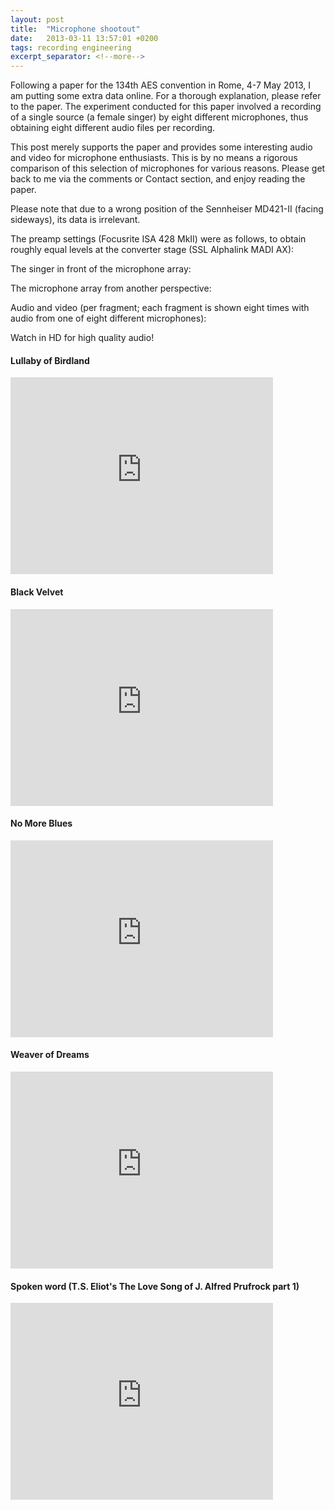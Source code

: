 ```yaml
---
layout: post
title:  "Microphone shootout"
date:   2013-03-11 13:57:01 +0200
tags: recording engineering
excerpt_separator: <!--more-->
---
```


Following a paper for the 134th AES convention in Rome, 4-7 May 2013, I am putting some extra data online. For a thorough explanation, please refer to the paper. The experiment conducted for this paper involved a recording of a single source (a female singer) by eight different microphones, thus obtaining eight different audio files per recording. 

This post merely supports the paper and provides some interesting audio and video for microphone enthusiasts. This is by no means a rigorous comparison of this selection of microphones for various reasons. Please get back to me via the comments or Contact section, and enjoy reading the paper. 

Please note that due to a wrong position of the Sennheiser MD421-II (facing sideways), its data is irrelevant. 

The preamp settings (Focusrite ISA 428 MkII) were as follows, to obtain roughly equal levels at the converter stage (SSL Alphalink MADI AX):

The singer in front of the microphone array:

The microphone array from another perspective:

Audio and video (per fragment; each fragment is shown eight times with audio from one of eight different microphones):

Watch in HD for high quality audio! 

#### Lullaby of Birdland
<iframe width="420" height="315" src="http://www.youtube.com/embed/CrBnvvBRefM" frameborder="0" allowfullscreen></iframe>

#### Black Velvet
<iframe width="420" height="315" src="http://www.youtube.com/embed/ctk037ouWH8" frameborder="0" allowfullscreen></iframe>

#### No More Blues
<iframe width="420" height="315" src="http://www.youtube.com/embed/nwXFdfkar9c" frameborder="0" allowfullscreen></iframe>

#### Weaver of Dreams
<iframe width="420" height="315" src="http://www.youtube.com/embed/D_9OTRJLD20" frameborder="0" allowfullscreen></iframe>

#### Spoken word (T.S. Eliot's The Love Song of J. Alfred Prufrock part 1)
<iframe width="420" height="315" src="http://www.youtube.com/embed/He33i3wsefM" frameborder="0" allowfullscreen></iframe>

